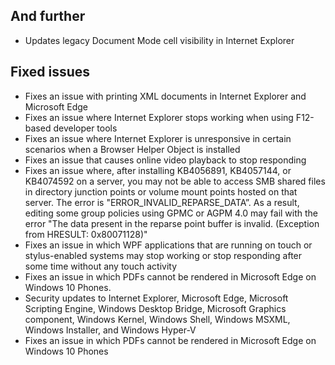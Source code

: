 ## And further
- Updates legacy Document Mode cell visibility in Internet Explorer

## Fixed issues
- Fixes an issue with printing XML documents in Internet Explorer and Microsoft Edge
- Fixes an issue where Internet Explorer stops working when using F12-based developer tools
- Fixes an issue where Internet Explorer is unresponsive in certain scenarios when a Browser Helper Object is installed
- Fixes an issue that causes online video playback to stop responding
- Fixes an issue where, after installing KB4056891, KB4057144, or KB4074592 on a server, you may not be able to access SMB shared files in directory junction points or volume mount points hosted on that server. The error is "ERROR_INVALID_REPARSE_DATA”. As a result, editing some group policies using GPMC or AGPM 4.0 may fail with the error "The data present in the reparse point buffer is invalid. (Exception from HRESULT: 0x80071128)"
- Fixes an issue in which WPF applications that are running on touch or stylus-enabled systems may stop working or stop responding after some time without any touch activity
- Fixes an issue in which PDFs cannot be rendered in Microsoft Edge on Windows 10 Phones.
- Security updates to Internet Explorer, Microsoft Edge, Microsoft Scripting Engine, Windows Desktop Bridge, Microsoft Graphics component, Windows Kernel, Windows Shell, Windows MSXML, Windows Installer, and Windows Hyper-V
- Fixes an issue in which PDFs cannot be rendered in Microsoft Edge on Windows 10 Phones
